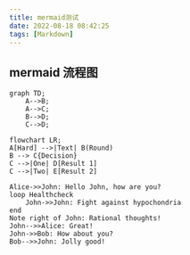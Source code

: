 ```yaml
---
title: mermaid测试
date: 2022-08-18 08:42:25
tags: [Markdown]
---
```


## mermaid 流程图

```mermaid
graph TD;
    A-->B;
    A-->C;
    B-->D;
    C-->D;
```

```mermaid
flowchart LR;
A[Hard] -->|Text| B(Round)
B --> C{Decision}
C -->|One| D[Result 1]
C -->|Two| E[Result 2]
```

```sequenceDiagram
Alice->>John: Hello John, how are you?
loop Healthcheck
    John->>John: Fight against hypochondria
end
Note right of John: Rational thoughts!
John-->>Alice: Great!
John->>Bob: How about you?
Bob-->>John: Jolly good!
```